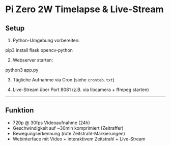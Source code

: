 # Pi Zero 2W Timelapse & Live-Stream

## Setup

1. Python-Umgebung vorbereiten:

pip3 install flask opencv-python

2. Webserver starten:

python3 app.py

3. Tägliche Aufnahme via Cron (siehe `crontab.txt`)

4. Live-Stream über Port 8081 (z.B. via libcamera + ffmpeg starten)

---

## Funktion

- 720p @ 30fps Videoaufnahme (24h)
- Geschwindigkeit auf ~30min komprimiert (Zeitraffer)
- Bewegungserkennung (rote Zeitstrahl-Markierungen)
- Webinterface mit Video + interaktivem Zeitstrahl + Live-Stream
